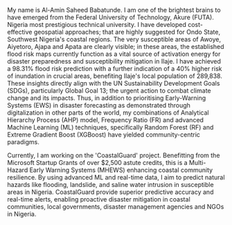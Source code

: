 My name is Al-Amin Saheed Babatunde. I am one of the brightest brains to have emerged from the Federal University of Technology, Akure (FUTA). Nigeria most prestigious technical university. I have developed cost-effective geospatial approaches; that are highly suggested for Ondo State, Southwest Nigeria's coastal regions. The very susceptible areas of Awoye, Aiyetoro, Ajapa and Apata are clearly visible; in these areas, the established flood risk maps currently function as a vital source of activation energy for disaster preparedness and susceptibility mitigation in Ilaje. I have achieved a 98.31% flood risk prediction with a further indication of a 40% higher risk of inundation in crucial areas, benefiting Ilaje's local population of 289,838. These insights directly align with the UN Sustainability Development Goals (SDGs), particularly Global Goal 13; the urgent action to combat climate change and its impacts. Thus, in addition to prioritising Early-Warning Systems (EWS) in disaster forecasting as demonstrated through digitalization in other parts of the world, my combinations of Analytical Hierarchy Process (AHP) model, Frequency Ratio (FR) and advanced Machine Learning (ML) techniques, specifically Random Forest (RF) and Extreme Gradient Boost (XGBoost) have yielded community-centric paradigms.

Currently, I am working on the 'CoastalGuard' project. Benefitting from the Microsoft Startup Grants of over $2,500 astute credits, this is a Multi-Hazard Early Warning Systems (MHEWS) enhancing coastal community resilience. By using advanced ML and real-time data, I aim to predict natural hazards like flooding, landslide, and saline water intrusion in susceptible areas in Nigeria. CoastalGuard provide superior predictive accuracy and real-time alerts, enabling proactive disaster mitigation in coastal communities, local governments, disaster management agencies and NGOs in Nigeria.
